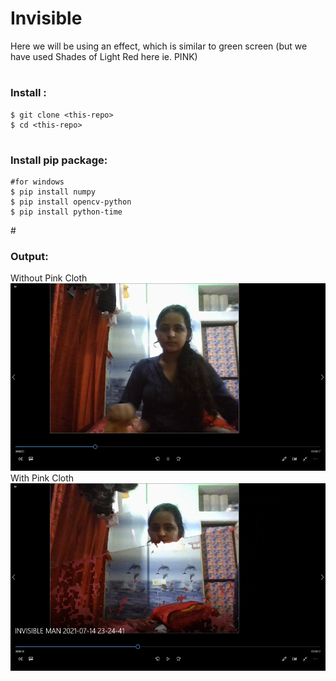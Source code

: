 # Invisible
Here we will be using an effect, which is similar to green screen (but we have used Shades of Light Red here ie. PINK)

# <h3> Install : </h3>
```
$ git clone <this-repo>
$ cd <this-repo>
```

# <h3>Install pip package: </h3>
```
#for windows
$ pip install numpy
$ pip install opencv-python
$ pip install python-time
```
#<h3>Output:</h3>
Without Pink Cloth
<img src="https://github.com/ankita2002/Invisible/blob/main/Invisible1.jpeg" height=300px><br>
With Pink Cloth 
<img src="https://github.com/ankita2002/Invisible/blob/main/Invisible2.jpeg" height=300px><br>
